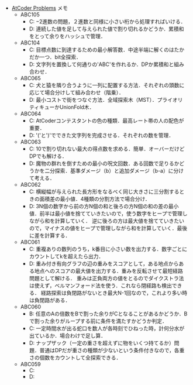 - [AtCoder Problems](https://kenkoooo.com/atcoder/) メモ
  - ABC105
    - C: −2進数の問題，２進数と同様に小さい桁から処理すればいける．
    - D: 連続した値を足して与えられた値で割り切れるかどうか．累積和をとって余りをハッシュで管理．
  - ABC104
    - C: 目標点数に到達するための最小解答数．中途半端に解くのはたかだか一つ．bit全探索．
    - D: 文字列を置換して何通りの'ABC'を作れるか．DPか累積和と組み合わせ．
  - ABC065
    - C: 犬と猿を隣り合うように一列に配置する方法．それぞれの頭数に応じて場合分けして組み合わせ（階乗）．
    - D: 最小コストで街をつなぐ方法．全域探索木（MST）．プライオリティキューかUnionFold木．
  - ABC064
    - C: AtCoderコンテスタントの色の種類．最高レート帯の人の配色が重要．
    - D: '('と')'でできた文字列を完成させる．それぞれの数を管理．
  - ABC063
    - C: 10で割り切れない最大の得点数を求める．簡単．オーバーだけどDPでも解ける．
    - D: 魔物の群れを倒すための最小の呪文回数．ある回数で足りるかどうかを二分探索．基準ダメージ（b）と追加ダメージ（b-a）に分けて考える．
  - ABC062
    - C: 横縦幅が与えられた長方形をなるべく同じ大きさに三分割するときの面積差の最小値．4種類の分割方法で場合分け．
    - D: 3N個の数字から前の方N個の和と後ろの方N個の和の差の最小値．前半は最小値を捨てていきたいので，使う数字をヒープで管理しながら和を計算していく．
    逆に後ろの方は最大値を捨てていきたいので，マイナスの値をヒープで管理しながら和を計算していく．最後に差を計算する．
  - ABC061
    - C: 重複ありの数列のうち，k番目に小さい数を出力する．数字ごとにカウントしてkを超えたら出力．
    - D: 重み付き有向グラフの辺の重みをスコアとして，ある地点からある地点へのスコアの最大値を出力する．重みを反転させて最短経路問題として解ける．
    重みは正負両方の値をとるのでダイクストラ法は使えず，ベルマンフォード法を使う．これなら閉経路も検出できる．
    経路探索は負閉路がないとき最大N-1回なので，これより多い時は負閉路がある．
  - ABC060
    - B: 任意のAの倍数をBで割った余りがCとなることがあるかどうか．Bで割った余りがループする前に条件を満たすかどうか判定．
    - C: 一定時間水が出る蛇口を数人が各時刻でひねった時，計何分水が出ているか．場合わけで足し算．
    - D: ナップザック（一定の重さを超えずに物をいくつ持てるか）問題．普通はDPだが重さの種類が少ないという条件付きなので，各重さの個数をカウントして全探索できる．
  - ABC059
    - C: 
    - D: 
